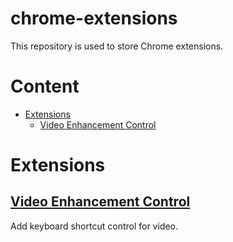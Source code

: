 # chrome-extensions

This repository is used to store Chrome extensions.

# Content

- [Extensions](#extensions)
  - [Video Enhancement Control](#video-enhancement-control)

# Extensions

## [Video Enhancement Control](https://github.com/kalila-cc/chrome-extensions/tree/master/Video%20Enhancement%20Control#instruction)

Add keyboard shortcut control for video.
